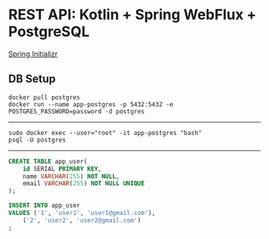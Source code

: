 # REST API: Kotlin + Spring WebFlux + PostgreSQL

[Spring Initializr](https://start.spring.io/#!type=gradle-project-kotlin&language=kotlin&platformVersion=3.2.3&packaging=jar&jvmVersion=17&groupId=com.example&artifactId=webflux&name=webflux&description=Demo%20project%20for%20Spring%20Boot&packageName=com.example.webflux&dependencies=webflux,data-r2dbc,postgresql)

## DB Setup
 
```shell
docker pull postgres
docker run --name app-postgres -p 5432:5432 -e POSTGRES_PASSWORD=password -d postgres
``` 
---
```shell
sudo docker exec --user="root" -it app-postgres "bash"
psql -U postgres
```
---
```sql
CREATE TABLE app_user(
    id SERIAL PRIMARY KEY,
    name VARCHAR(255) NOT NULL,
    email VARCHAR(255) NOT NULL UNIQUE
);

INSERT INTO app_user 
VALUES ('1', 'user1', 'user1@gmail.com'),
    ('2', 'user2', 'user2@gmail.com')
;
```

